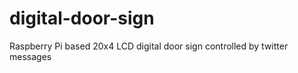digital-door-sign
=================

Raspberry Pi based 20x4 LCD digital door sign controlled by twitter messages
